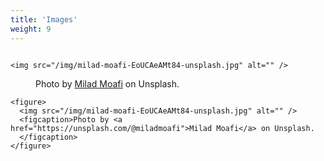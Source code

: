 ```yaml
---
title: 'Images'
weight: 9
---
```


<img src="/img/milad-moafi-EoUCAeAMt84-unsplash.jpg" alt="" />

```
<img src="/img/milad-moafi-EoUCAeAMt84-unsplash.jpg" alt="" />
```

<figure>
  <img src="/img/milad-moafi-EoUCAeAMt84-unsplash.jpg" alt="" />
  <figcaption>Photo by <a href="https://unsplash.com/@miladmoafi">Milad Moafi</a> on Unsplash.
  </figcaption>
</figure>

```
<figure>
  <img src="/img/milad-moafi-EoUCAeAMt84-unsplash.jpg" alt="" />
  <figcaption>Photo by <a href="https://unsplash.com/@miladmoafi">Milad Moafi</a> on Unsplash.
  </figcaption>
</figure>
```